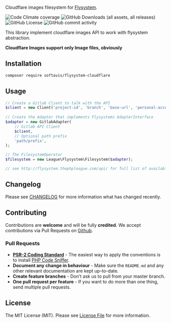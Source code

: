 Cloudflare images filesystem for [Flysystem](https://flysystem.thephpleague.com/docs/).

![Code Climate coverage](https://img.shields.io/codeclimate/coverage/softavis/flysystem-cloudflare)
![GitHub Downloads (all assets, all releases)](https://img.shields.io/github/downloads/softavis/flysystem-cloudflare/total)
![GitHub License](https://img.shields.io/github/license/softavis/flysystem-cloudflare)
![GitHub commit activity](https://img.shields.io/github/commit-activity/m/softavis/flysystem-cloudflare)

This library implement cloudflare images API to work with flysystem abstraction.

**Cloudflare Images support only Image files, obviously**

## Installation

```bash
composer require softavis/flysystem-cloudflare
```

## Usage
```php
// Create a Gitlab Client to talk with the API
$client = new Client('project-id', 'branch', 'base-url', 'personal-access-token');
   
// Create the Adapter that implements Flysystems AdapterInterface
$adapter = new GitlabAdapter(
    // Gitlab API Client
    $client,
    // Optional path prefix
    'path/prefix',
);

// The FilesystemOperator
$filesystem = new League\Flysystem\Filesystem($adapter);

// see http://flysystem.thephpleague.com/api/ for full list of available functionality
```

## Changelog

Please see [CHANGELOG](CHANGELOG.md) for more information what has changed recently.

## Contributing

Contributions are **welcome** and will be fully **credited**. We accept contributions via Pull Requests on [Github](https://github.com/RoyVoetman/flysystem-gitlab-storage).

### Pull Requests

- **[PSR-2 Coding Standard](https://github.com/php-fig/fig-standards/blob/master/accepted/PSR-2-coding-style-guide.md)** - The easiest way to apply the conventions is to install [PHP Code Sniffer](http://pear.php.net/package/PHP_CodeSniffer).
- **Document any change in behaviour** - Make sure the `README.md` and any other relevant documentation are kept up-to-date.
- **Create feature branches** - Don't ask us to pull from your master branch.
- **One pull request per feature** - If you want to do more than one thing, send multiple pull requests.

## License

The MIT License (MIT). Please see [License File](LICENSE) for more information.